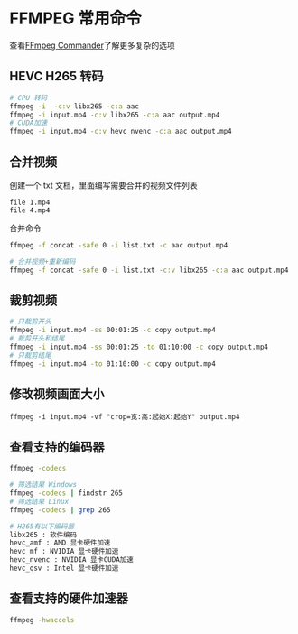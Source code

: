 # FFMPEG 常用命令

查看[FFmpeg Commander](https://alfg.dev/ffmpeg-commander/)了解更多复杂的选项

## HEVC H265 转码

```bash
# CPU 转码
ffmpeg -i  -c:v libx265 -c:a aac
ffmpeg -i input.mp4 -c:v libx265 -c:a aac output.mp4
# CUDA加速
ffmpeg -i input.mp4 -c:v hevc_nvenc -c:a aac output.mp4
```

## 合并视频

创建一个 txt 文档，里面编写需要合并的视频文件列表

```textile
file 1.mp4
file 4.mp4
```

合并命令

```bash
ffmpeg -f concat -safe 0 -i list.txt -c aac output.mp4

# 合并视频+重新编码
ffmpeg -f concat -safe 0 -i list.txt -c:v libx265 -c:a aac output.mp4
```

## 裁剪视频

```bash
# 只裁剪开头
ffmpeg -i input.mp4 -ss 00:01:25 -c copy output.mp4
# 裁剪开头和结尾
ffmpeg -i input.mp4 -ss 00:01:25 -to 01:10:00 -c copy output.mp4
# 只裁剪结尾
ffmpeg -i input.mp4 -to 01:10:00 -c copy output.mp4
```

## 修改视频画面大小

```
ffmpeg -i input.mp4 -vf "crop=宽:高:起始X:起始Y" output.mp4
```

## 查看支持的编码器

```bash
ffmpeg -codecs

# 筛选结果 Windows
ffmpeg -codecs | findstr 265
# 筛选结果 Linux
ffmpeg -codecs | grep 265

# H265有以下编码器
libx265 : 软件编码
hevc_amf : AMD 显卡硬件加速
hevc_mf : NVIDIA 显卡硬件加速
hevc_nvenc : NVIDIA 显卡CUDA加速
hevc_qsv : Intel 显卡硬件加速
```

## 查看支持的硬件加速器

```bash
ffmpeg -hwaccels
```
